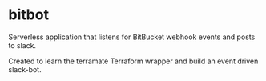 # bitbot
Serverless application that listens for  BitBucket webhook events and posts to slack.

Created to learn the terramate Terraform wrapper and build an event driven slack-bot.
